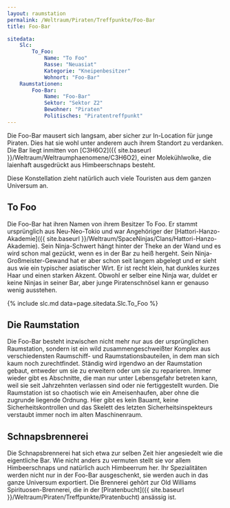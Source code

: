 ```yaml
---
layout: raumstation
permalink: /Weltraum/Piraten/Treffpunkte/Foo-Bar
title: Foo-Bar

sitedata:
    Slc:
        To_Foo:
            Name: "To Foo"
            Rasse: "Neuasiat"
            Kategorie: "Kneipenbesitzer"
            Wohnort: "Foo-Bar"
    Raumstationen:
        Foo-Bar:
            Name: "Foo-Bar"
            Sektor: "Sektor Z2"
            Bewohner: "Piraten"
            Politisches: "Piratentreffpunkt"
---
```


Die Foo-Bar mausert sich langsam, aber sicher zur In-Location für junge Piraten. Dies hat sie wohl unter anderem auch ihrem Standort zu verdanken. Die Bar liegt inmitten von [C3H6O2]({{ site.baseurl }}/Weltraum/Weltraumphaenomene/C3H6O2), einer Molekühlwolke, die laienhaft ausgedrückt aus Himbeerschnaps besteht.

Diese Konstellation zieht natürlich auch viele Touristen aus dem ganzen Universum an.

## To Foo

Die Foo-Bar hat ihren Namen von ihrem Besitzer To Foo. Er stammt ursprünglich aus Neu-Neo-Tokio und war Angehöriger der [Hattori-Hanzo-Akademie]({{ site.baseurl }}/Weltraum/SpaceNinjas/Clans/Hattori-Hanzo-Akademie). Sein Ninja-Schwert hängt hinter der Theke an der Wand und es wird schon mal gezückt, wenn es in der Bar zu heiß hergeht. Sein Ninja-Großmeister-Gewand hat er aber schon seit langem abgelegt und er sieht aus wie ein typischer asiatischer Wirt. Er ist recht klein, hat dunkles kurzes Haar und einen starken Akzent. Obwohl er selber eine Ninja war, duldet er keine Ninjas in seiner Bar, aber junge Piratenschnösel kann er genauso wenig ausstehen.

{% include slc.md data=page.sitedata.Slc.To_Foo %}

## Die Raumstation

Die Foo-Bar besteht inzwischen nicht mehr nur aus der ursprünglichen Raumstation, sondern ist ein wild zusammengeschweißter Komplex aus verschiedensten Raumschiff- und Raumstationsbauteilen, in dem man sich kaum noch zurechtfindet. Ständig wird irgendwo an der Raumstation gebaut, entweder um sie zu erweitern oder um sie zu reparieren. Immer wieder gibt es Abschnitte, die man nur unter Lebensgefahr betreten kann, weil sie seit Jahrzehnten verlassen sind oder nie fertiggestellt wurden. Die Raumstation ist so chaotisch wie ein Ameisenhaufen, aber ohne die zugrunde liegende Ordnung. Hier gibt es kein Bauamt, keine Sicherheitskontrollen und das Skelett des letzten Sicherheitsinspekteurs verstaubt immer noch im alten Maschinenraum.

## Schnapsbrennerei

Die Schnapsbrennerei hat sich etwa zur selben Zeit hier angesiedelt wie die eigentliche Bar. Wie nicht anders zu vermuten stellt sie vor allem Himbeerschnaps und natürlich auch Himbeerrum her. Ihr Spezialitäten werden nicht nur in der Foo-Bar ausgeschenkt, sie werden auch in das ganze Universum exportiert. Die Brennerei gehört zur Old Williams Spirituosen-Brennerei, die in der [Piratenbucht]({{ site.baseurl }}/Weltraum/Piraten/Treffpunkte/Piratenbucht) ansässig ist.
